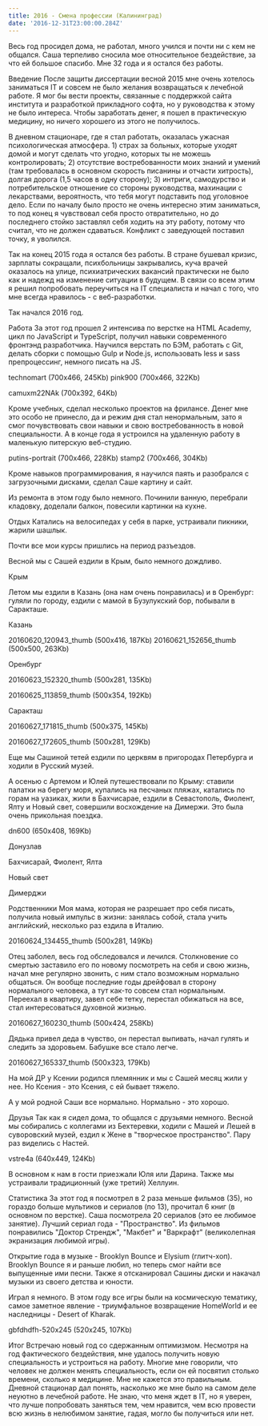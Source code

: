 ```yaml
---
title: 2016 - Смена профессии (Калининград)
date: '2016-12-31T23:00:00.284Z'
---
```


Весь год просидел дома, не работал, много учился и почти ни с кем не общался. Саша терпеливо сносила мое относительное бездействие, за что ей большое спасибо. Мне 32 года и я остался без работы. 

 
Введение
После защиты диссертации весной 2015 мне очень хотелось заниматься IT и совсем не было желания возвращаться к лечебной работе. Я мог бы вести проекты, связанные с поддержкой сайта института и разработкой прикладного софта, но у руководства к этому не было интереса. Чтобы заработать денег, я пошел в практическую медицину, но ничего хорошего из этого не получилось.

В дневном стационаре, где я стал работать, оказалась ужасная психологическая атмосфера. 1) страх за больных, которые уходят домой и могут сделать что угодно, которых ты не можешь контролировать; 2) отсутствие востребованности моих знаний и умений (там требовалась в основном скорость писанины и отчасти хитрость), долгая дорога (1,5 часов в одну сторону); 3) интриги, самодурство и потребительское отношение со стороны руководства, махинации с лекарствами, вероятность, что тебя могут подставить под уголовное дело. Если по началу было просто не очень интересно этим заниматься, то под конец я чувствовал себя просто отвратительно, но до последнего стойко заставлял себя ходить на эту работу, потому что считал, что не должен сдаваться. Конфликт с заведующей поставил точку, я уволился.

Так на конец 2015 года я остался без работы. В стране бушевал кризис, зарплаты сокращали, психбольницы закрывались, куча врачей оказалось на улице, психиатрических вакансий практически не было как и надежд на изменение ситуации в будущем. В связи со всем этим я решил попробовать переучиться на IT специалиста и начал с того, что мне всегда нравилось - с веб-разработки.

Так начался 2016 год.

 

 
Работа
За этот год прошел 2 интенсива по верстке на HTML Academy, цикл по JavaScript и TypeScript, получил навыки современного фронтэнд разработчика. Научился верстать по БЭМ, работать с Git, делать сборки с помощью Gulp и Node.js, использовать less и sass препроцессинг, немного писать на JS.

technomart (700x466, 245Kb) pink900 (700x466, 322Kb)

camuxm22NAk (700x392, 64Kb)

Кроме учебных, сделал несколько проектов на фрилансе. Денег мне это особо не принесло, да и режим дня стал ненормальным, зато я смог почувствовать свои навыки и свою востребованность в новой специальности. А в конце года я устроился на удаленную работу в маленькую питерскую веб-студию.

putins-portrait (700x466, 228Kb) stamp2 (700x466, 304Kb)

Кроме навыков программирования, я научился паять и разобрался с загрузочными дисками, сделал Саше картину и сайт.







Из ремонта в этом году было немного. Починили ванную, перебрали кладовку, доделали балкон, повесили картинки на кухне.

 

Отдых
Катались на велосипедах у себя в парке, устраивали пикники, жарили шашлык.



Почти все мои курсы пришлись на период разъездов.

Весной мы с Сашей ездили в Крым, было немного дождливо.

Крым

 

Летом мы ездили в Казань (она нам очень понравилась) и в Оренбург: гуляли по городу, ездили с мамой в Бузулукский бор, побывали в Саракташе.

Казань

20160620_120943_thumb (500x416, 187Kb) 20160621_152656_thumb (500x500, 263Kb)

Оренбург

20160623_152320_thumb (500x281, 135Kb)

20160625_113859_thumb (500x354, 192Kb)

Саракташ

20160627_171815_thumb (500x375, 145Kb)

20160627_172605_thumb (500x281, 129Kb)

Еще мы Сашиной тетей ездили по церквям в пригородах Петербурга и ходили в Русский музей.

 

А осенью с Артемом и Юлей путешествовали по Крыму: ставили палатки на берегу моря, купались на песчаных пляжах, катались по горам на уазиках, жили в Бахчисарае, ездили в Севастополь, Фиолент, Ялту и Новый свет, совершили восхождение на Димержи. Это была очень прикольная поездка.

dn600 (650x408, 169Kb)

Донузлав

 

 

Бахчисарай, Фиолент, Ялта

 



 

 

 

Новый свет



  

Димерджи

 


 

Родственники
Моя мама, которая не разрешает про себя писать, получила новый импульс в жизни: занялась собой, стала учить английский, несколько раз ездила в Италию.

20160624_134455_thumb (500x281, 149Kb)

Отец заболел, весь год обследовался и лечился. Столкновение со смертью заставило его по новому посмотреть на себя и свою жизнь, начал мне регулярно звонить, с ним стало возможным нормально общаться. Он вообще последние годы дрейфовал в сторону нормального человека, а тут как-то совсем стал нормальным. Переехал в квартиру, завел себе тетку, перестал обижаться на все, стал интересоваться духовной жизнью.

20160627_160230_thumb (500x424, 258Kb)

Дядька привел деда в чувство, он перестал выпивать, начал гулять и следить за здоровьем. Бабушке все стало легче.

20160627_165337_thumb (500x323, 179Kb)

На мой ДР у Ксении родился племянник и мы с Сашей месяц жили у нее. Но Ксения - это Ксения, с ей бывает тяжело.

 

А у мой родной Саши все нормально. Нормально - это хорошо.

 

Друзья
Так как я сидел дома, то общался с друзьями немного. Весной мы собирались с коллегами из Бехтеревки, ходили с Машей и Лешей в суворовский музей, ездил к Жене в "творческое пространство". Пару раз виделись с Настей.

vstre4a (640x449, 124Kb) 

В основном к нам в гости приезжали Юля или Дарина. Также мы устраивали традиционный (уже третий) Хеллуин.



 

 

Статистика
За этот год я посмотрел в 2 раза меньше фильмов (35), но гораздо больше мультиков и сериалов (по 13), прочитал 6 книг (в основном по верстке). Саша посмотрела 20 сериалов (это ее любимое занятие). Лучший сериал года - "Пространство". Из фильмов понравились "Доктор Стрендж", "Макбет" и "Варкрафт" (великолепная экранизация любимой игры).



Открытие года в музыке - Brooklyn Bounce и Elysium (глитч-хоп). Brooklyn Bounce я и раньше любил, но теперь смог найти все выпущенные ими песни. Также я отсканировал Сашины диски и накачал музыки из своего детства и юности.

Играл я немного. В этом году все игры были на космическую тематику, самое заметное явление - триумфальное возвращение HomeWorld и ее наследницы - Desert of Kharak.

gbfdhdfh-520x245 (520x245, 107Kb)

 

Итог
Встречаю новый год со сдержанным оптимизмом. Несмотря на год фактического бездействия, мне удалось получить новую специальность и устроиться на работу. Многие мне говорили, что человек не должен менять специальность, если он ей посвятил столько времени, сколько я медицине. Мне не кажется это правильным. Дневной стационар дал понять, насколько же мне было на самом деле неуютно в лечебной работе. Не знаю, что меня ждет в IT, но я уверен, что лучше попробовать заняться тем, чем нравится, чем всю провести всю жизнь в нелюбимом занятие, гадая, могло бы получиться или нет.